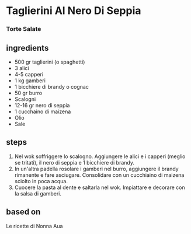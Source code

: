 



# Taglierini Al Nero Di Seppia
  
### Torte Salate
## ingredients
  
* 500 gr taglierini (o spaghetti)  
* 3 alici  
* 4-5 capperi  
* 1 kg gamberi  
* 1 bicchiere di brandy o cognac  
* 50 gr burro  
* Scalogni  
* 12-16 gr nero di seppia  
* 1 cucchaino di maizena  
* Olio  
* Sale
## steps
  
1. Nel wok soffriggere lo scalogno. Aggiungere le alici e i capperi (meglio se tritati), il nero di seppia e 1 bicchiere di brandy.  
1. In un'altra padella rosolare i gamberi nel burro, aggiungere il brandy rimanente e fare asciugare. Consolidare con un cucchiaino di maizena sciolto in poca acqua.  
1. Cuocere la pasta al dente e saltarla nel wok. Impiattare e decorare con la salsa di gamberi.
## based on
  
Le ricette di Nonna Aua